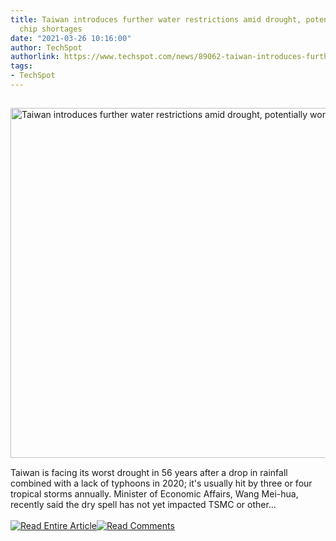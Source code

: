 ```yaml
---
title: Taiwan introduces further water restrictions amid drought, potentially worsening
  chip shortages
date: "2021-03-26 10:16:00"
author: TechSpot
authorlink: https://www.techspot.com/news/89062-taiwan-introduces-further-water-restrictions-amid-drought-potentially.html
tags:
- TechSpot
---
```

<a href="https://www.techspot.com/news/89062-taiwan-introduces-further-water-restrictions-amid-drought-potentially.html" target="_blank"><img src="https://static.techspot.com/images2/news/ts3_thumbs/2021/03/2021-03-26-ts3_thumbs-7d7.jpg" width="800" height="560" style="padding: 15px 0" title="Taiwan introduces further water restrictions amid drought, potentially worsening chip shortages" /></a><br />Taiwan is facing its worst drought in 56 years after a drop in rainfall combined with a lack of typhoons in 2020; it's usually hit by three or four tropical storms annually. Minister of Economic Affairs, Wang Mei-hua, recently said the dry spell has not yet impacted TSMC or other...<br /><br /><a href="https://www.techspot.com/news/89062-taiwan-introduces-further-water-restrictions-amid-drought-potentially.html"><img src="https://static.techspot.com/images/rss/rss_buttons_01.png" border="0" alt="Read Entire Article" /></a><a href="https://www.techspot.com/news/89062-taiwan-introduces-further-water-restrictions-amid-drought-potentially.html#comments"><img src="https://static.techspot.com/images/rss/rss_buttons_02.png" border="0" alt="Read Comments" /></a><br /><br />